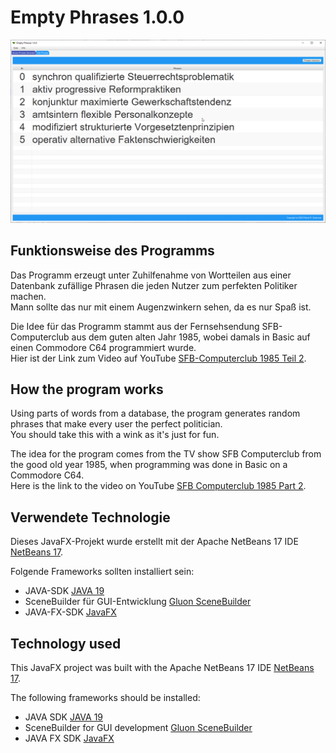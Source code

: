 # Empty Phrases 1.0.0

![image](https://github.com/NeuralCortex/Empty_Phrases/blob/main/images/ep.png)

## Funktionsweise des Programms

Das Programm erzeugt unter Zuhilfenahme von Wortteilen aus einer Datenbank zufällige Phrasen die jeden Nutzer zum perfekten Politiker machen.</br>
Mann sollte das nur mit einem Augenzwinkern sehen, da es nur Spaß ist.</br>

Die Idee für das Programm stammt aus der Fernsehsendung SFB-Computerclub aus dem guten alten Jahr 1985, wobei damals in Basic auf einen Commodore C64 programmiert wurde.</br>
Hier ist der Link zum Video auf YouTube [SFB-Computerclub 1985 Teil 2](https://www.youtube.com/watch?v=jIzq_ws3wys&t=53s).

## How the program works

Using parts of words from a database, the program generates random phrases that make every user the perfect politician.</br>
You should take this with a wink as it's just for fun.</br>

The idea for the program comes from the TV show SFB Computerclub from the good old year 1985, when programming was done in Basic on a Commodore C64.</br>
Here is the link to the video on YouTube [SFB Computerclub 1985 Part 2](https://www.youtube.com/watch?v=jIzq_ws3wys&t=53s).

## Verwendete Technologie

Dieses JavaFX-Projekt wurde erstellt mit der Apache NetBeans 17 IDE [NetBeans 17](https://netbeans.apache.org/).

Folgende Frameworks sollten installiert sein:

- JAVA-SDK [JAVA 19](https://www.oracle.com/java/technologies/javase/jdk19-archive-downloads.html)
- SceneBuilder für GUI-Entwicklung [Gluon SceneBuilder](https://gluonhq.com/products/scene-builder/)
- JAVA-FX-SDK [JavaFX](https://gluonhq.com/products/javafx/)

## Technology used

This JavaFX project was built with the Apache NetBeans 17 IDE [NetBeans 17](https://netbeans.apache.org/).

The following frameworks should be installed:

- JAVA SDK [JAVA 19](https://www.oracle.com/java/technologies/javase/jdk19-archive-downloads.html)
- SceneBuilder for GUI development [Gluon SceneBuilder](https://gluonhq.com/products/scene-builder/)
- JAVA FX SDK [JavaFX](https://gluonhq.com/products/javafx/)
